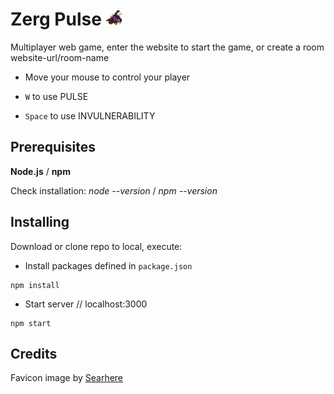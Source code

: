 # Zerg Pulse ![alt tag](https://github.com/Qu4k3/zerg-pulse/blob/master/public/img/zerg-small.png)
Multiplayer web game, enter the website to start the game, or create a room website-url/room-name 

* Move your mouse to control your player

* ``W`` to use PULSE 

* ``Space`` to use INVULNERABILITY 


## Prerequisites

**Node.js** / **npm**

Check installation: *node --version* / *npm --version*


## Installing

Download or clone repo to local, execute:

* Install packages defined in ``package.json``
```
npm install
```
* Start server // localhost:3000
```
npm start
```

## Credits
Favicon image by [Searhere](http://searhere.deviantart.com/art/Zergling-510555517)
